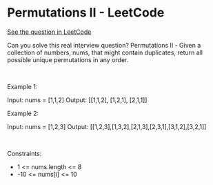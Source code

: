 # Permutations II - LeetCode
[See the question in LeetCode](https://leetcode.com/problems/permutations-ii/submissions/1489283452/)

Can you solve this real interview question? Permutations II - Given a collection of numbers, nums, that might contain duplicates, return all possible unique permutations in any order.

 

Example 1:


Input: nums = [1,1,2]
Output:
[[1,1,2],
 [1,2,1],
 [2,1,1]]


Example 2:


Input: nums = [1,2,3]
Output: [[1,2,3],[1,3,2],[2,1,3],[2,3,1],[3,1,2],[3,2,1]]


 

Constraints:

 * 1 <= nums.length <= 8
 * -10 <= nums[i] <= 10
